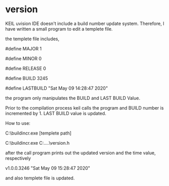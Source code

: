 # version
 
KEIL uvision IDE doesn't include a build number update system. 
Therefore, I have written a small program to edit a templete file.

the templete file includes,

#define MAJOR 1

#define MINOR 0

#define RELEASE 0

#define BUILD 3245

#define LASTBUILD "Sat May 09 14:28:47 2020"


the program only manipulates the BUILD and LAST BUILD Value.

Prior to the compilation process keil calls the program and BUILD number is incremented by 1.
LAST BUILD value is updated.

How to use:

C:\buildincr.exe [templete path]

C:\buildincr.exe C:\....\version.h

after the call program prints out the updated version and the time value, respectively

v1.0.0.3246
"Sat May 09 15:28:47 2020"

and also templete file is updated.


